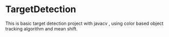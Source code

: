 TargetDetection
===============

This is basic target detection project with javacv , using color based object tracking algorithm and mean shift.
